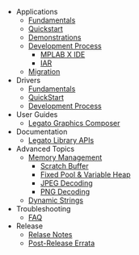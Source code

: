 * Applications
   *   [Fundamentals](Application-Essentials)
   *   [Quickstart](Application-QuickStart)
   *   [Demonstrations](Application-Demonstrations)
   *   [Development Process](Application-Development-Process)
       *   [MPLAB X IDE](MPLAB-Development-Process)
       *   [IAR](IAR-Development-Process)
   *   [Migration](Application-Migration)
* Drivers
   *   [Fundamentals](Driver-Essentials)
   *   [QuickStart](Driver-Quickstarts)
   *   [Development Process](Driver-Development-Process)
* User Guides
   *   [Legato Graphics Composer](UserGuide-LegatoComposer)
* Documentation
   *   [Legato Library APIs](https://microchip-mplab-harmony.github.io/gfx/docs/legato/html/index.html)
* Advanced Topics
   *   [Memory Management](How-to-Manage-Memory)
       *   [Scratch Buffer](Adjusting-Scratch-Buffer-Size)
       *   [Fixed Pool & Variable Heap](Allocating-For-Fixed-Pool-and-Variable-Heap)
       *   [JPEG Decoding](Managing-Memory-For-JPEG-Decoding)
       *   [PNG Decoding](Managing-Memory-For-PNG-Decoding)
   *   [Dynamic Strings](How-to-Show-Dynamic-Labels)
* Troubleshooting
   *   [FAQ](Troubleshooting-FAQ)
* Release
   *   [Relase Notes](https://github.com/Microchip-MPLAB-Harmony/gfx/blob/master/release_notes.md)
   *   [Post-Release Errata](Issues-and-Errata)
